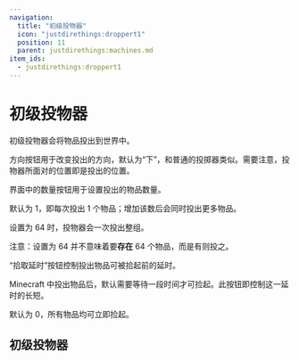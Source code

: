 ```yaml
---
navigation:
  title: "初级投物器"
  icon: "justdirethings:droppert1"
  position: 11
  parent: justdirethings:machines.md
item_ids:
  - justdirethings:droppert1
---
```


# 初级投物器

初级投物器会将物品投出到世界中。

方向按钮用于改变投出的方向，默认为“下”，和普通的投掷器类似。需要注意，投物器所面对的位置即是投出的位置。

界面中的数量按钮用于设置投出的物品数量。

默认为 1，即每次投出 1 个物品；增加该数后会同时投出更多物品。

设置为 64 时，投物器会一次投出整组。

注意：设置为 64 并不意味着要**存在** 64 个物品，而是有则投之。

“拾取延时”按钮控制投出物品可被拾起前的延时。

Minecraft 中投出物品后，默认需要等待一段时间才可捡起。此按钮即控制这一延时的长短。

默认为 0，所有物品均可立即捡起。

## 初级投物器



<Recipe id="justdirethings:droppert1" />

